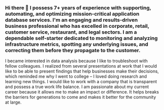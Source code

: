 ### Hi there 👋 I possess 7+ years of experience with supporting, automating, and optimizing mission-critical application database services. I'm an engaging and results-driven business professional who has excelled in corporate, retail, customer service, restaurant, and legal sectors. I am a dependable self-starter dedicated to monitoring and analyzing infrastructure metrics, spotting any underlying issues, and correcting them before they propagate to the customer.

I became interested in data analysis because I like to troubleshoot with fellow colleagues. I realized from several presentations at work that I would like to be able to present findings that help businesses make their decisions, which reminded me why I went to college – I loved doing research and learning new things. I would like to work with a company that is transparent and possess a true work life balance. I am passionate about my current career because it allows me to make an impact or difference. It helps breaks the barriers for generations to come and makes it better for the community at large.

<!--
**jamesjaixp/jamesjaixp** is a ✨ _special_ ✨ repository because its `README.md` (this file) appears on your GitHub profile.

Here are some ideas to get you started:

- 🔭 I’m currently working on honing my SQL and Python skills.
- 🌱 I’m currently learning computer science and cloud fundamentals.
- 📫 How to reach me: The best way to reach me is via email. My email is james.leung8688@gmail.com. The alternative way to reach me is via LinkedIn.
- Tools💻: Excel, Tableau, SQL and Python to create 100% data-driven insights.
-->
